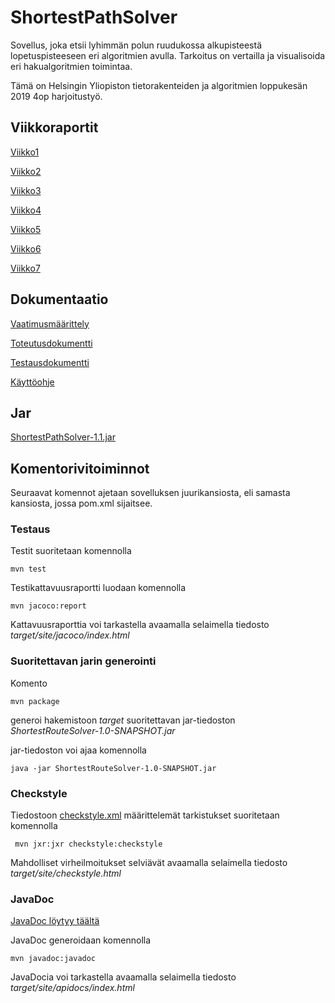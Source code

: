 # ShortestPathSolver

Sovellus, joka etsii lyhimmän polun ruudukossa alkupisteestä lopetuspisteeseen eri algoritmien avulla.
Tarkoitus on vertailla ja visualisoida eri hakualgoritmien toimintaa.

Tämä on Helsingin Yliopiston tietorakenteiden ja algoritmien loppukesän 2019 4op harjoitustyö.


## Viikkoraportit

[Viikko1](https://github.com/hartzka/ShortestPathSolver/blob/master/dokumentaatio/viikkoraportti1.md)

[Viikko2](https://github.com/hartzka/ShortestPathSolver/blob/master/dokumentaatio/viikkoraportti2.md)

[Viikko3](https://github.com/hartzka/ShortestPathSolver/blob/master/dokumentaatio/viikkoraportti3.md)

[Viikko4](https://github.com/hartzka/ShortestPathSolver/blob/master/dokumentaatio/viikkoraportti4.md)

[Viikko5](https://github.com/hartzka/ShortestPathSolver/blob/master/dokumentaatio/viikkoraportti5.md)

[Viikko6](https://github.com/hartzka/ShortestPathSolver/blob/master/dokumentaatio/viikkoraportti6.md)

[Viikko7](https://github.com/hartzka/ShortestPathSolver/blob/master/dokumentaatio/viikkoraportti7.md)


## Dokumentaatio

[Vaatimusmäärittely](https://github.com/hartzka/ShortestPathSolver/blob/master/dokumentaatio/vaatimusmaarittely.md)

[Toteutusdokumentti](https://github.com/hartzka/ShortestPathSolver/blob/master/dokumentaatio/toteutusdokumentti.md)

[Testausdokumentti](https://github.com/hartzka/ShortestPathSolver/blob/master/dokumentaatio/testausdokumentti.md)

[Käyttöohje](https://github.com/hartzka/ShortestPathSolver/blob/master/dokumentaatio/kayttoohje.md)


## Jar

[ShortestPathSolver-1.1.jar](https://github.com/hartzka/ShortestPathSolver/releases/download/1.1/ShortestPathSolver-1.1.jar)


## Komentorivitoiminnot

Seuraavat komennot ajetaan sovelluksen juurikansiosta, eli samasta kansiosta, jossa pom.xml sijaitsee.

### Testaus

Testit suoritetaan komennolla

```
mvn test
```

Testikattavuusraportti luodaan komennolla

```
mvn jacoco:report
```

Kattavuusraporttia voi tarkastella avaamalla selaimella tiedosto _target/site/jacoco/index.html_

### Suoritettavan jarin generointi

Komento

```
mvn package
```

generoi hakemistoon _target_ suoritettavan jar-tiedoston _ShortestRouteSolver-1.0-SNAPSHOT.jar_

jar-tiedoston voi ajaa komennolla
```
java -jar ShortestRouteSolver-1.0-SNAPSHOT.jar
``` 

### Checkstyle

Tiedostoon [checkstyle.xml](https://github.com/hartzka/ShortestPathSolver/blob/master/ShortestPathSolver/checkstyle.xml) määrittelemät tarkistukset suoritetaan komennolla

```
 mvn jxr:jxr checkstyle:checkstyle
```

Mahdolliset virheilmoitukset selviävät avaamalla selaimella tiedosto _target/site/checkstyle.html_

### JavaDoc

[JavaDoc löytyy täältä](https://github.com/hartzka/ShortestPathSolver/blob/master/ShortestPathSolver/apidocs/index.html)

JavaDoc generoidaan komennolla

```
mvn javadoc:javadoc
```

JavaDocia voi tarkastella avaamalla selaimella tiedosto _target/site/apidocs/index.html_

